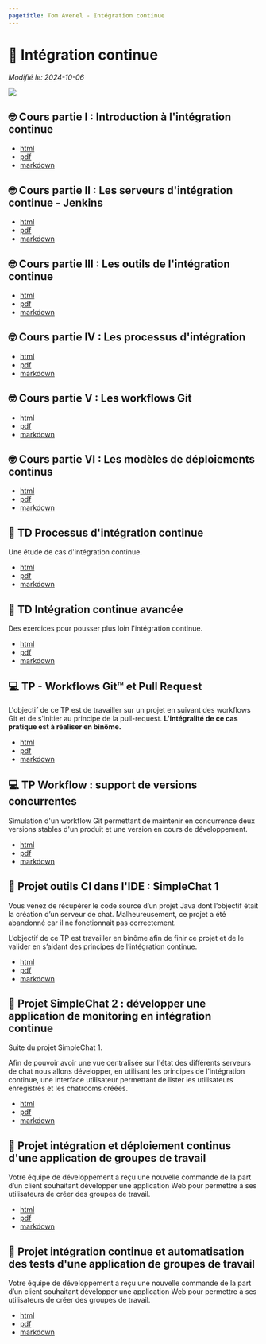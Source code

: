```yaml
---
pagetitle: Tom Avenel - Intégration continue
---
```


# 🔄 Intégration continue

_Modifié le: 2024-10-06_

![](/resources/images/cover/ci.jpg)

## 🤓 Cours partie I : Introduction à l'intégration continue 

- [html](/cours/ci/cours-intro-ci.html)
- [pdf](/cours/ci/cours-intro-ci.pdf)
- [markdown](/cours/ci/cours-intro-ci.md)

## 🤓 Cours partie II : Les serveurs d'intégration continue - Jenkins

- [html](/cours/ci/cours-serveur-ci.html)
- [pdf](/cours/ci/cours-serveur-ci.pdf)
- [markdown](/cours/ci/cours-serveur-ci.md)

## 🤓 Cours partie III : Les outils de l'intégration continue

- [html](/cours/ci/cours-outils-ci.html)
- [pdf](/cours/ci/cours-outils-ci.pdf)
- [markdown](/cours/ci/cours-outils-ci.md)

## 🤓 Cours partie IV : Les processus d'intégration

- [html](/cours/ci/cours-process-integration-ci.html)
- [pdf](/cours/ci/cours-process-integration-ci.pdf)
- [markdown](/cours/ci/cours-process-integration-ci.md)

## 🤓 Cours partie V : Les workflows Git

- [html](/cours/git/git-cours.html)
- [pdf](/cours/git/git-cours.pdf)
- [markdown](/cours/git/git-cours.md)

## 🤓 Cours partie VI : Les modèles de déploiements continus

- [html](/cours/ci/cours-modeles-cd.html)
- [pdf](/cours/ci/cours-modeles-cd.pdf)
- [markdown](/cours/ci/cours-modeles-cd.md)

## 📝 TD Processus d'intégration continue

Une étude de cas d'intégration continue.

- [html](/cours/ci/td_process_ci.html)
- [pdf](/cours/ci/td_process_ci.pdf)
- [markdown](/cours/ci/td_process_ci.md)

## 📝 TD Intégration continue avancée

Des exercices pour pousser plus loin l'intégration continue.

- [html](/cours/ci/tp_ci_avance.html)
- [pdf](/cours/ci/tp_ci_avance.pdf)
- [markdown](/cours/ci/tp_ci_avance.md)

## 💻 TP - Workflows Git™ et Pull Request

 L'objectif de ce TP est de travailler sur un projet en suivant des workflows Git et de s'initier au principe de la pull-request.
 **L'intégralité de ce cas pratique est à réaliser en binôme.**

- [html](/cours/git/git-tp-workflows-pr.html)
- [pdf](/cours/git/git-tp-workflows-pr.pdf)
- [markdown](/cours/git/git-tp-workflows-pr.md)

## 💻 TP Workflow : support de versions concurrentes

Simulation d'un workflow Git permettant de maintenir en concurrence deux versions stables d'un produit et une version en cours de développement.

- [html](/cours/ci/td_workflow_versions_concurrentes.html)
- [pdf](/cours/ci/td_workflow_versions_concurrentes.pdf)
- [markdown](/cours/ci/td_workflow_versions_concurrentes.md)

## 📌 Projet outils CI dans l'IDE : SimpleChat 1

Vous venez de récupérer le code source d’un projet Java dont l’objectif était la création d’un serveur de chat. Malheureusement, ce projet a été abandonné car il ne fonctionnait pas correctement.

L’objectif de ce TP est travailler en binôme afin de finir ce projet et de le valider en s’aidant des principes de l’intégration continue.

- [html](/cours/ci/tp_ci_ide_simplechat.html)
- [pdf](/cours/ci/tp_ci_ide_simplechat.pdf)
- [markdown](/cours/ci/tp_ci_ide_simplechat.md)

## 📌 Projet SimpleChat 2 : développer une application de monitoring en intégration continue

Suite du projet SimpleChat 1.

Afin de pouvoir avoir une vue centralisée sur l'état des différents serveurs de chat nous allons développer, en utilisant les principes de l'intégration continue, une interface utilisateur permettant de lister les utilisateurs enregistrés et les chatrooms créées.

- [html](/cours/ci/simplechat-monitoring.html)
- [pdf](/cours/ci/simplechat-monitoring.pdf)
- [markdown](/cours/ci/simplechat-monitoring.md)

## 📌 Projet intégration et déploiement continus d'une application de groupes de travail

Votre équipe de développement a reçu une nouvelle commande de la part d’un client souhaitant développer une application Web pour permettre à ses utilisateurs de créer des groupes de travail.

- [html](/cours/ci/projet_groupes_utilisateurs_ci.html)
- [pdf](/cours/ci/projet_groupes_utilisateurs_ci.pdf)
- [markdown](/cours/ci/projet_groupes_utilisateurs_ci.md)

## 📌 Projet intégration continue et automatisation des tests d'une application de groupes de travail

Votre équipe de développement a reçu une nouvelle commande de la part d’un client souhaitant développer une application Web pour permettre à ses utilisateurs de créer des groupes de travail.

- [html](/cours/ci/projet_groupes_utilisateurs_ci_et_tests.html)
- [pdf](/cours/ci/projet_groupes_utilisateurs_ci_et_tests.pdf)
- [markdown](/cours/ci/projet_groupes_utilisateurs_ci_et_tests.md)

